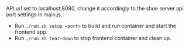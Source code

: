 API url set to localhost:8080, change it accordingly to the shoe server api port settings in main.js.

* Run `./run.sh setup <port>` to build and run container and start the frontend app.  
* Run `./run.sh tear-down` to stop frontend container and clean up.
